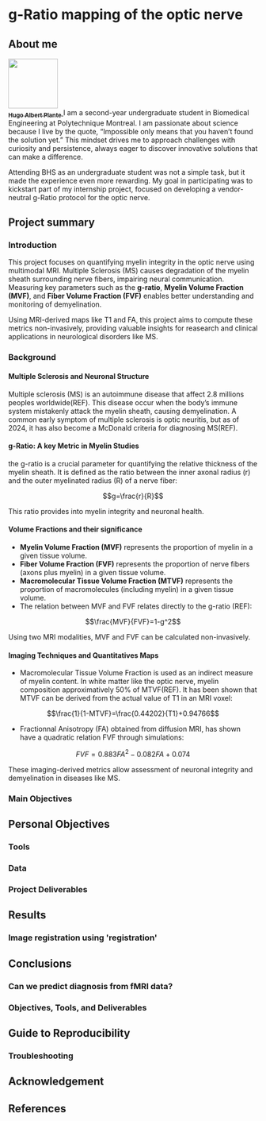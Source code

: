 # g-Ratio mapping of the optic nerve
## About me
<a href="https://github.com/haplante">
   <img src="https://avatars.githubusercontent.com/u/127348653?v=4?s=100" width="100px;" alt=""/>
   <br /><sub><b>Hugo Albert Plante</b></sub>
</a>
I am a second-year undergraduate student in Biomedical Engineering at Polytechnique Montreal. I am passionate about science because I live by the quote, “Impossible only means that you haven’t found the solution yet.” This mindset drives me to approach challenges with curiosity and persistence, always eager to discover innovative solutions that can make a difference. 

Attending BHS as an undergraduate student was not a simple task, but it made the experience even more rewarding. My goal in participating was to kickstart part of my internship project, focused on developing a vendor-neutral g-Ratio protocol for the optic nerve.

## Project summary

### Introduction
This project focuses on quantifying myelin integrity in the optic nerve using multimodal MRI. Multiple Sclerosis (MS) causes degradation of the myelin sheath surrounding nerve fibers, impairing neural communication. Measuring key parameters such as the **g-ratio**, **Myelin Volume Fraction (MVF)**, and **Fiber Volume Fraction (FVF)** enables better understanding and monitoring of demyelination. 

Using MRI-derived maps like T1 and FA, this project aims to compute these metrics non-invasively, providing valuable insights for reasearch and clinical applications in neurological disorders like MS.

### Background

#### Multiple Sclerosis and Neuronal Structure
Multiple sclerosis (MS) is an autoimmune disease that affect 2.8 millions peoples worldwide(REF). This disease occur when the body’s immune system mistakenly attack the myelin sheath, causing demyelination. A common early symptom of multiple sclerosis is optic neuritis, but as of 2024, it has also become a McDonald criteria for diagnosing MS(REF). 

#### g-Ratio: A key Metric in Myelin Studies
the g-ratio is a crucial parameter for quantifying the relative thickness of the myelin sheath. It is defined as the ratio between the inner axonal radius (r) and the outer myelinated radius (R) of a nerve fiber:

$$g=\frac{r}{R}$$

This ratio provides into myelin integrity and neuronal health. 

#### Volume Fractions and their significance
* **Myelin Volume Fraction (MVF)** represents the proportion of myelin in a given tissue volume.
* **Fiber Volume Fraction (FVF)** represents the proportion of nerve fibers (axons plus myelin) in a given tissue volume. 
* **Macromolecular Tissue Volume Fraction (MTVF)** represents the proportion of macromolecules (including myelin) in a given tissue volume.
* The relation between MVF and FVF relates directly to the g-ratio (REF):

$$\frac{MVF}{FVF}=1-g^2$$

Using two MRI modalities, MVF and FVF can be calculated non-invasively.
#### Imaging Techniques and Quantitatives Maps
* Macromolecular Tissue Volume Fraction is used as an indirect measure of myelin content. In white matter like the optic nerve, myelin composition approximatively 50% of MTVF(REF). It has been shown that MTVF can be derived from the actual value of T1 in an MRI voxel:

$$\frac{1}{1-MTVF}=\frac{0.44202}{T1}+0.94766$$

* Fractionnal Anisotropy (FA) obtained from diffusion MRI, has shown have a quadratic relation FVF through simulations:

$$FVF=0.883{FA}^2-0.082FA+0.074$$

These imaging-derived metrics allow assessment of neuronal integrity and demyelination in diseases like MS. 




### Main Objectives

## Personal Objectives

### Tools

### Data

### Project Deliverables

## Results

### Image registration using 'registration'


## Conclusions

### Can we predict diagnosis from fMRI data?

### Objectives, Tools, and Deliverables

## Guide to Reproducibility

### Troubleshooting

## Acknowledgement

## References
